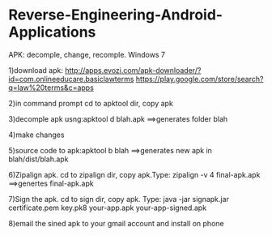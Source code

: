 # Reverse-Engineering-Android-Applications

APK: decomple, change, recomple. Windows 7 

1)download apk: http://apps.evozi.com/apk-downloader/?id=com.onlineeducare.basiclawterms
https://play.google.com/store/search?q=law%20terms&c=apps

2)in command prompt cd to apktool dir, copy apk 

3)decomple apk usng:apktool d blah.apk ==>generates folder blah

4)make changes

5)source code to apk:apktool b blah ==>generates new apk in blah/dist/blah.apk 

6)Zipalign apk. cd to zipalign dir, copy apk.Type: zipalign -v 4 <new blah.apk> final-apk.apk
==>genertes final-apk.apk

7)Sign the apk. cd to sign dir, copy apk. Type: java -jar signapk.jar certificate.pem key.pk8 your-app.apk your-app-signed.apk

8)email the sined apk to your gmail account and install on phone

